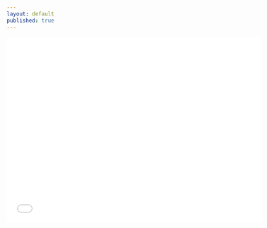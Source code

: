 ```yaml
---
layout: default
published: true
---
```

<iframe src="//slides.com/sailunsichen/voting/embed" width="576" height="420" scrolling="no" frameborder="0" webkitallowfullscreen mozallowfullscreen allowfullscreen></iframe>